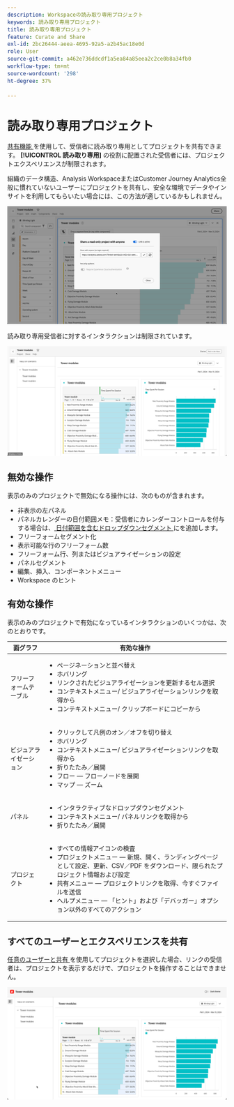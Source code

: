 ```yaml
---
description: Workspaceの読み取り専用プロジェクト
keywords: 読み取り専用プロジェクト
title: 読み取り専用プロジェクト
feature: Curate and Share
exl-id: 2bc26444-aeea-4695-92a5-a2b45ac18e0d
role: User
source-git-commit: a462e736ddcdf1a5ea84a85eea2c2ce0b8a34fb0
workflow-type: tm+mt
source-wordcount: '298'
ht-degree: 37%

---
```


# 読み取り専用プロジェクト

[ 共有機能 ](/help/analysis-workspace/curate-share/share-projects.md) を使用して、受信者に読み取り専用としてプロジェクトを共有できます。 **[!UICONTROL 読み取り専用]** の役割に配置された受信者には、プロジェクトエクスペリエンスが制限されます。

組織のデータ構造、Analysis WorkspaceまたはCustomer Journey Analytics全般に慣れていないユーザーにプロジェクトを共有し、安全な環境でデータやインサイトを利用してもらいたい場合には、この方法が適しているかもしれません。

![ 読み取り専用として共有 ](assets/read-only-project-sender.png)

読み取り専用受信者に対するインタラクションは制限されています。

![ 読み取り専用受信済みとして共有 ](assets/read-only-project-receiver.png)

## 無効な操作

表示のみのプロジェクトで無効になる操作には、次のものが含まれます。

* 非表示の左パネル
* パネルカレンダーの日付範囲メモ：受信者にカレンダーコントロールを付与する場合は、[ 日付範囲を含むドロップダウンセグメント ](https://experienceleague.adobe.com/docs/analytics-learn/tutorials/analysis-workspace/using-panels/using-drop-down-filters.html?lang=ja) にを追加します。
* フリーフォームセグメント化
* 表示可能な行のフリーフォーム数
* フリーフォーム行、列またはビジュアライゼーションの設定
* パネルセグメント
* 編集、挿入、コンポーネントメニュー
* Workspace のヒント

## 有効な操作

表示のみのプロジェクトで有効になっているインタラクションのいくつかは、次のとおりです。

| 面グラフ | 有効な操作 |
| --- | --- |
| フリーフォームテーブル | <ul><li>ページネーションと並べ替え</li><li>ホバリング</li><li>リンクされたビジュアライゼーションを更新するセル選択</li><li>コンテキストメニュー/ ビジュアライゼーションリンクを取得から</li><li>コンテキストメニュー/ クリップボードにコピーから</li></ul> |
| ビジュアライゼーション | <ul><li>クリックして凡例のオン／オフを切り替え</li><li>ホバリング</li><li>コンテキストメニュー/ ビジュアライゼーションリンクを取得から</li><li>折りたたみ／展開</li><li>フロー — フローノードを展開</li><li>マップ — ズーム</li></ul> |
| パネル | <ul><li>インタラクティブなドロップダウンセグメント</li><li>コンテキストメニュー/ パネルリンクを取得から</li><li>折りたたみ／展開</li></ul> |
| プロジェクト | <ul><li>すべての情報アイコンの検査</li><li>プロジェクトメニュー — 新規、開く、ランディングページとして設定、更新、CSV／PDF をダウンロード、限られたプロジェクト情報および設定</li><li>共有メニュー — プロジェクトリンクを取得、今すぐファイルを送信</li><li>ヘルプメニュー — 「ヒント」および「デバッガー」オプション以外のすべてのアクション</li></ul> |


## すべてのユーザーとエクスペリエンスを共有

[ 任意のユーザーと共有 ](share-projects.md#share-a-project-with-anyone-no-login-required) を使用してプロジェクトを選択した場合、リンクの受信者は、プロジェクトを表示するだけで、プロジェクトを操作することはできません。

![ 任意のユーザーと共有 ](assets/share-with-anyone-receiver.png)
